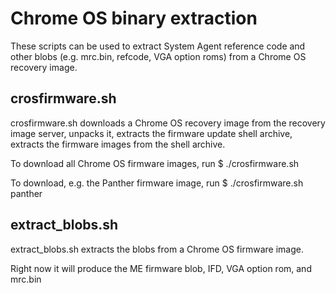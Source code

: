 Chrome OS binary extraction
===========================

These scripts can be used to extract System Agent reference code
and other blobs (e.g. mrc.bin, refcode, VGA option roms) from a
Chrome OS recovery image.

crosfirmware.sh
---------------

crosfirmware.sh downloads a Chrome OS recovery image from the recovery
image server, unpacks it, extracts the firmware update shell archive,
extracts the firmware images from the shell archive.

To download all Chrome OS firmware images, run
$ ./crosfirmware.sh

To download, e.g. the Panther firmware image, run
$ ./crosfirmware.sh panther

extract_blobs.sh
----------------

extract_blobs.sh extracts the blobs from a Chrome OS firmware image.

Right now it will produce the ME firmware blob, IFD, VGA option rom,
and mrc.bin
